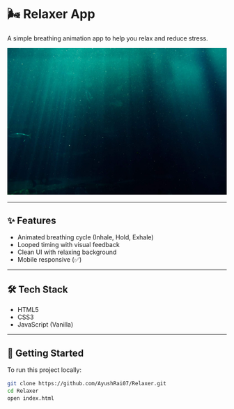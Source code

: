 # 🌬️ Relaxer App

A simple breathing animation app to help you relax and reduce stress.

![Preview](bg.jpg)

---

## ✨ Features

- Animated breathing cycle (Inhale, Hold, Exhale)
- Looped timing with visual feedback
- Clean UI with relaxing background
- Mobile responsive (✅)

---

## 🛠️ Tech Stack

- HTML5
- CSS3
- JavaScript (Vanilla)

---

## 🚀 Getting Started

To run this project locally:

```bash
git clone https://github.com/AyushRai07/Relaxer.git
cd Relaxer
open index.html
